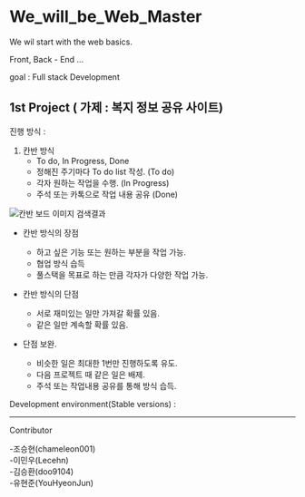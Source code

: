 # We_will_be_Web_Master

We wil start with the web basics.



Front, Back - End ...



goal : Full stack Development 



## 1st Project ( 가제 : 복지 정보 공유 사이트)

진행 방식 : 

1. 칸반 방식
   - To do, In Progress, Done
   - 정해진 주기마다 To do list 작성.         (To do)
   - 각자 원하는 작업을 수행.                    (In Progress)
   - 주석 또는 카톡으로 작업 내용 공유    (Done)

![칸반 보드 이미지 검색결과](H:\git\We_will_be_Web_Master\board_image) 

- 칸반 방식의 장점
  - 하고 싶은 기능 또는 원하는 부분을 작업 가능.
  - 협업 방식 습득
  - 풀스택을 목표로 하는 만큼 각자가 다양한 작업 가능.

- 칸반 방식의 단점
  - 서로 재미있는 일만 가져갈 확률 있음.
  - 같은 일만 계속할 확률 있음.
- 단점 보완.
  - 비슷한 일은 최대한 1번만 진행하도록 유도.
  - 다음 프로젝트 때 같은 일은 배제.
  - 주석 또는 작업내용 공유를 통해 방식 습득.



Development environment(Stable versions) :





------

Contributor

-조승현(chameleon001)  
-이민우(Lecehn)  
-김승환(doo9104)  
-유현준(YouHyeonJun)
